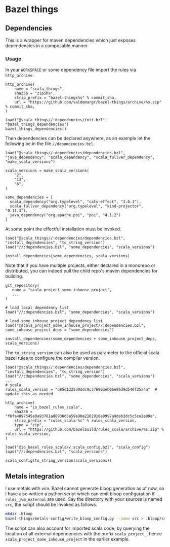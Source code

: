 # Bazel things
## Dependencies
This is a wrapper for maven dependencies which just exposes dependencies in a composable manner.
### Usage
In your `WORKSPACE` or some dependency file import the rules via `http_archive`.
```starlark
http_archive(
    name = "scala_things",
    sha256 = "zipSha",
    strip_prefix = "bazel-things%s" % commit_sha,
    url = "https://github.com/valdemargr/bazel-things/archive/%s.zip" % commit_sha,
)

load("@scala_things//:dependencies/init.bzl", "bazel_things_dependencies")
bazel_things_dependencies()
```
Then dependencies can be declared anywhere, as an example let the following be in the file `//dependencies.bzl`.
```starlark
load("@scala_things//:dependencies/dependencies.bzl", "java_dependency", "scala_dependency", "scala_fullver_dependency", "make_scala_versions")

scala_versions = make_scala_versions(
    "2",
    "13",
    "6",
)

some_dependencies = [
  scala_dependency("org.typelevel", "cats-effect", "3.0.1"),
  scala_fullver_dependency("org.typelevel", "kind-projector", "0.11.3"),
  java_dependency("org.apache.poi", "poi", "4.1.2")
]
```
At some point the effectful installation must be invoked.
```starlark
load("@scala_things//:dependencies/dependencies.bzl", "install_dependencies", "to_string_version")
load("//:dependencies.bzl", "some_dependencies", "scala_versions")

install_dependencies(some_dependencies, scala_versions)
```
Note that if you have multiple projects, either declared in a monorepo or distributed, you can indeed pull the child repo's maven dependencies for building.
```starlark
git_repository(
   name = "scala_project_some_inhouse_project",
   ...
)

# load local dependency list
load("//:dependencies.bzl", "some_dependencies", "scala_versions")

# load some_inhouse_project dependency list
load("@scala_project_some_inhouse_project//:dependencies.bzl", some_inhouse_project_deps = "some_dependencies")

install_dependencies(some_dependencies + some_inhouse_project_deps, scala_versions)
```
The `to_string_version` can also be used as parameter to the official scala bazel rules to configure the compiler version.
```starlark
load("@scala_things//:dependencies/dependencies.bzl", "install_dependencies", "to_string_version")
load("//:dependencies.bzl", "some_dependencies", "scala_versions")
...
# scala
rules_scala_version = "b85d1225d0ddc9c376963eb0be86d9d546f25a4a"  # update this as needed

http_archive(
    name = "io_bazel_rules_scala",
    sha256 = "f6fa4897545e8a93781ad8936d5a59e90e2102918e8997a9dab3dc5c5ce2e09e",
    strip_prefix = "rules_scala-%s" % rules_scala_version,
    type = "zip",
    url = "https://github.com/bazelbuild/rules_scala/archive/%s.zip" % rules_scala_version,
)

load("@io_bazel_rules_scala//:scala_config.bzl", "scala_config")
load("//:dependencies.bzl", "scala_versions")

scala_config(to_string_version(scala_versions))
```
## Metals integration
I use metals with vim.
Bazel cannot generate bloop generation as of now, so I have also written a python script which can emit bloop configuration if `rules_jvm_external` are used.
Say the directory with your sources is named `src`, the script should be invoked as follows.
```bash
mkdir .bloop
bazel-things/metals-config/write_bloop_config.py --name src > .bloop/src.json
```
The script can also account for imported scala code, by querying the location of all external dependencies with the prefix `scala_project_`, hence `scala_project_some_inhouse_project` in the earlier example.
